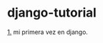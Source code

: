# django-tutorial
[1.](https://github.com/DefFoxPy/django-tutorial/tree/main/djangotutorial) mi primera vez en django.
